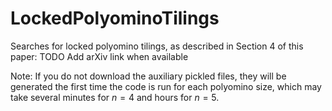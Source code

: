 # LockedPolyominoTilings

Searches for locked polyomino tilings, as described in Section 4 of this paper:
TODO Add arXiv link when available

Note: If you do not download the auxiliary pickled files, they will be generated the first time the code is run for each polyomino size, which may take several minutes for $n = 4$ and hours for $n = 5$.
